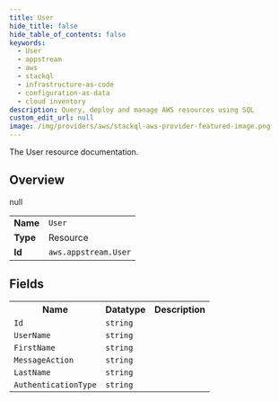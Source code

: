 ```yaml
---
title: User
hide_title: false
hide_table_of_contents: false
keywords:
  - User
  - appstream
  - aws
  - stackql
  - infrastructure-as-code
  - configuration-as-data
  - cloud inventory
description: Query, deploy and manage AWS resources using SQL
custom_edit_url: null
image: /img/providers/aws/stackql-aws-provider-featured-image.png
---
```

The User resource documentation.

## Overview
<table><tbody>
<tr><td><b>Name</b></td><td><code>User</code></td></tr>
<tr><td><b>Type</b></td><td>Resource</td></tr>
null
<tr><td><b>Id</b></td><td><code>aws.appstream.User</code></td></tr>
</tbody></table>

## Fields
<table><tbody>
<tr><th>Name</th><th>Datatype</th><th>Description</th></tr>
<tr><td><code>Id</code></td><td><code>string</code></td><td></td></tr><tr><td><code>UserName</code></td><td><code>string</code></td><td></td></tr><tr><td><code>FirstName</code></td><td><code>string</code></td><td></td></tr><tr><td><code>MessageAction</code></td><td><code>string</code></td><td></td></tr><tr><td><code>LastName</code></td><td><code>string</code></td><td></td></tr><tr><td><code>AuthenticationType</code></td><td><code>string</code></td><td></td></tr>
</tbody></table>